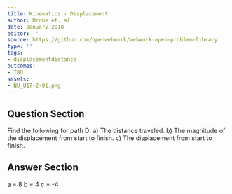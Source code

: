 ```yaml
---
title: Kinematics - Displacement
author: Urone et. al
date: January 2018
editor: ''
source: https://github.com/openwebwork/webwork-open-problem-library
type: ''
tags:
- displacementdistance
outcomes:
- TBD
assets:
- NU_U17-2-01.png
---
```


## Question Section 

Find the following for path D:
a) The distance traveled.
b) The magnitude of the displacement from start to finish.
c) The displacement from start to finish.

## Answer Section

a = 8
b = 4
c = -4